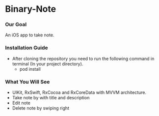 # Binary-Note

### Our Goal
An iOS app to take note.

### Installation Guide
 - After cloning the repository you need to run the following command in terminal (In your project directory). 
    - pod install

### What You Will See
- UIKit, RxSwift, RxCocoa and RxCoreData with MVVM architecture.
- Take note by with title and description
- Edit note
- Delete note by swiping right
